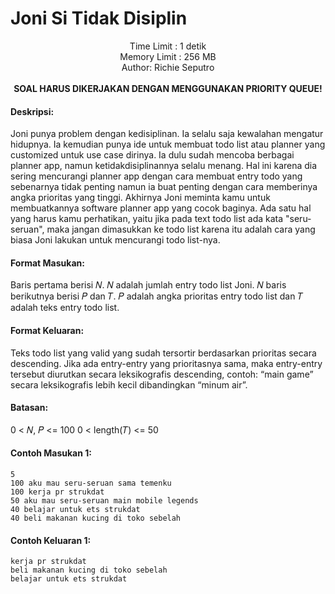 # Joni Si Tidak Disiplin
<p align="center">
  Time Limit : 1 detik<br>
  Memory Limit : 256 MB<br>
  Author: Richie Seputro<br><br>
  <b>SOAL HARUS DIKERJAKAN DENGAN MENGGUNAKAN PRIORITY QUEUE!</b>
</p>


#### Deskripsi: 
Joni punya problem dengan kedisiplinan. Ia selalu saja kewalahan mengatur hidupnya. Ia kemudian punya ide untuk membuat todo list atau planner yang customized untuk use case dirinya. Ia dulu sudah mencoba berbagai planner app, namun ketidakdisiplinannya selalu menang. Hal ini karena dia sering mencurangi planner app dengan cara membuat entry todo yang sebenarnya tidak penting namun ia buat penting dengan cara memberinya angka prioritas yang tinggi. Akhirnya Joni meminta kamu untuk membuatkannya software planner app yang cocok baginya. Ada satu hal yang harus kamu perhatikan, yaitu jika pada text todo list ada kata "seru-seruan", maka jangan dimasukkan ke todo list karena itu adalah cara yang biasa Joni lakukan untuk mencurangi todo list-nya.

#### Format Masukan:
Baris pertama berisi 𝑁. 𝑁 adalah jumlah entry todo list Joni. 𝑁 baris berikutnya berisi 𝑃 dan 𝑇. 𝑃 adalah angka prioritas entry todo list dan 𝑇 adalah teks entry todo list.

#### Format Keluaran:
Teks todo list yang valid yang sudah tersortir berdasarkan prioritas secara descending. Jika ada entry-entry yang prioritasnya sama, maka entry-entry tersebut diurutkan secara leksikografis descending, contoh: “main game” secara leksikografis lebih kecil dibandingkan “minum air”.

#### Batasan:
0 < 𝑁, 𝑃 <= 100
0 < length(𝑇) <= 50

#### Contoh Masukan 1:
```
5
100 aku mau seru-seruan sama temenku
100 kerja pr strukdat
50 aku mau seru-seruan main mobile legends
40 belajar untuk ets strukdat
40 beli makanan kucing di toko sebelah
```

#### Contoh Keluaran 1:
```
kerja pr strukdat
beli makanan kucing di toko sebelah
belajar untuk ets strukdat
```

